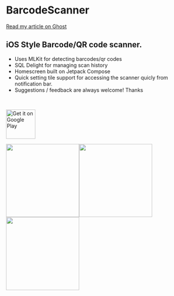 # BarcodeScanner
[Read my article on Ghost](https://kiranshny.ghost.io/barcode-scanner-using-mlkit)

## iOS Style Barcode/QR code scanner.
- Uses MLKit for detecting barcodes/qr codes
- SQL Delight for managing scan history
- Homescreen built on Jetpack Compose
- Quick setting tile support for accessing the scanner quicly from notification bar.
- Suggestions / feedback are always welcome!
Thanks
<br/>

<p align="left">
<a href="https://play.google.com/store/apps/details?id=io.github.kiranshny.qrscanner">
    <img alt="Get it on Google Play"
        height="80"
        src="https://play.google.com/intl/en_us/badges/images/generic/en_badge_web_generic.png" />
</a>  

<img src="https://user-images.githubusercontent.com/33525945/192153782-8f4732c1-ddc1-4ca5-9a10-91a5acb5f569.png" width="200"><img src="https://user-images.githubusercontent.com/33525945/192153775-4e960ae6-b94d-4c38-bbf6-077c4623dc9b.png" width="200"><img src="https://user-images.githubusercontent.com/33525945/192153785-3a37cf6f-8e3a-4889-99a8-ca47c3362faa.png" width="200">

